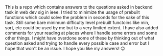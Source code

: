 This is a repo which contains answers to the questions asked in backend task in web dev sig in ieee.
I tried to minimize the usage of prebuilt functions which could solve the problem in seconds for the sake of this task.
Still some bare minimum difficulty level prebuilt functoins like min, sort, etc could be used by me but to a very limited extent.
I have also added comments for your reading at places where I handle some errors and some other things.
I might have overdone some of these by thinking out of what question asked and trying to handle every possible case and error but I hope that won't be an issue.
I hope you like my answers! 😊

